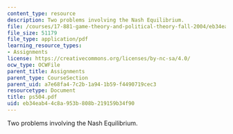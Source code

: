 ```yaml
---
content_type: resource
description: Two problems involving the Nash Equilibrium.
file: /courses/17-881-game-theory-and-political-theory-fall-2004/eb34eab44c8a953b808b219159b34f90_ps504.pdf
file_size: 51179
file_type: application/pdf
learning_resource_types:
- Assignments
license: https://creativecommons.org/licenses/by-nc-sa/4.0/
ocw_type: OCWFile
parent_title: Assignments
parent_type: CourseSection
parent_uid: a7e68fa4-7c2b-1a94-1b59-f4490719cec3
resourcetype: Document
title: ps504.pdf
uid: eb34eab4-4c8a-953b-808b-219159b34f90
---
```

Two problems involving the Nash Equilibrium.